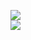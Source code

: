 [![](https://img.shields.io/badge/Made%20With-Github%20Spray-lightgrey.svg?style=for-the-badge&logo=github)](https://github.com/Annihil/github-spray#8281)  
[![](https://i.imgur.com/2DrTn0Z.gif)](https://github.com/Annihil/github-spray)